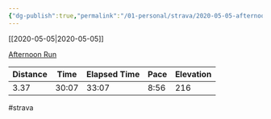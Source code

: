 ```yaml
---
{"dg-publish":true,"permalink":"/01-personal/strava/2020-05-05-afternoon-run/"}
---
```



[[2020-05-05\|2020-05-05]]

[Afternoon Run](https://www.strava.com/activities/3409565567)

| Distance | Time  | Elapsed Time | Pace | Elevation |
| -------- | ----- | ------------ | ---- | --------- |
| 3.37     | 30:07 | 33:07        | 8:56 | 216       |




#strava
